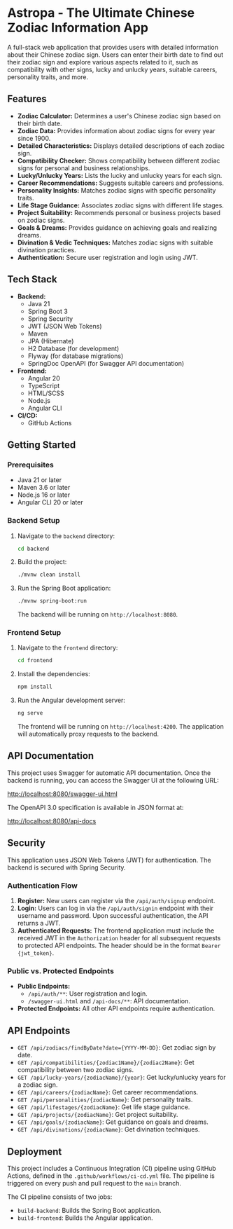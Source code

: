 # Astropa - The Ultimate Chinese Zodiac Information App

A full-stack web application that provides users with detailed information about their Chinese zodiac sign. Users can enter their birth date to find out their zodiac sign and explore various aspects related to it, such as compatibility with other signs, lucky and unlucky years, suitable careers, personality traits, and more.

## Features

-   **Zodiac Calculator:** Determines a user's Chinese zodiac sign based on their birth date.
-   **Zodiac Data:** Provides information about zodiac signs for every year since 1900.
-   **Detailed Characteristics:** Displays detailed descriptions of each zodiac sign.
-   **Compatibility Checker:** Shows compatibility between different zodiac signs for personal and business relationships.
-   **Lucky/Unlucky Years:** Lists the lucky and unlucky years for each sign.
-   **Career Recommendations:** Suggests suitable careers and professions.
-   **Personality Insights:** Matches zodiac signs with specific personality traits.
-   **Life Stage Guidance:** Associates zodiac signs with different life stages.
-   **Project Suitability:** Recommends personal or business projects based on zodiac signs.
-   **Goals & Dreams:** Provides guidance on achieving goals and realizing dreams.
-   **Divination & Vedic Techniques:** Matches zodiac signs with suitable divination practices.
-   **Authentication:** Secure user registration and login using JWT.

## Tech Stack

-   **Backend:**
    -   Java 21
    -   Spring Boot 3
    -   Spring Security
    -   JWT (JSON Web Tokens)
    -   Maven
    -   JPA (Hibernate)
    -   H2 Database (for development)
    -   Flyway (for database migrations)
    -   SpringDoc OpenAPI (for Swagger API documentation)
-   **Frontend:**
    -   Angular 20
    -   TypeScript
    -   HTML/SCSS
    -   Node.js
    -   Angular CLI
-   **CI/CD:**
    -   GitHub Actions

## Getting Started

### Prerequisites

-   Java 21 or later
-   Maven 3.6 or later
-   Node.js 16 or later
-   Angular CLI 20 or later

### Backend Setup

1.  Navigate to the `backend` directory:
    ```bash
    cd backend
    ```
2.  Build the project:
    ```bash
    ./mvnw clean install
    ```
3.  Run the Spring Boot application:
    ```bash
    ./mvnw spring-boot:run
    ```
    The backend will be running on `http://localhost:8080`.

### Frontend Setup

1.  Navigate to the `frontend` directory:
    ```bash
    cd frontend
    ```
2.  Install the dependencies:
    ```bash
    npm install
    ```
3.  Run the Angular development server:
    ```bash
    ng serve
    ```
    The frontend will be running on `http://localhost:4200`. The application will automatically proxy requests to the backend.

## API Documentation

This project uses Swagger for automatic API documentation. Once the backend is running, you can access the Swagger UI at the following URL:

[http://localhost:8080/swagger-ui.html](http://localhost:8080/swagger-ui.html)

The OpenAPI 3.0 specification is available in JSON format at:

[http://localhost:8080/api-docs](http://localhost:8080/api-docs)

## Security

This application uses JSON Web Tokens (JWT) for authentication. The backend is secured with Spring Security.

### Authentication Flow

1.  **Register:** New users can register via the `/api/auth/signup` endpoint.
2.  **Login:** Users can log in via the `/api/auth/signin` endpoint with their username and password. Upon successful authentication, the API returns a JWT.
3.  **Authenticated Requests:** The frontend application must include the received JWT in the `Authorization` header for all subsequent requests to protected API endpoints. The header should be in the format `Bearer {jwt_token}`.

### Public vs. Protected Endpoints

-   **Public Endpoints:**
    -   `/api/auth/**`: User registration and login.
    -   `/swagger-ui.html` and `/api-docs/**`: API documentation.
-   **Protected Endpoints:** All other API endpoints require authentication.

## API Endpoints

-   `GET /api/zodiacs/findByDate?date={YYYY-MM-DD}`: Get zodiac sign by date.
-   `GET /api/compatibilities/{zodiac1Name}/{zodiac2Name}`: Get compatibility between two zodiac signs.
-   `GET /api/lucky-years/{zodiacName}/{year}`: Get lucky/unlucky years for a zodiac sign.
-   `GET /api/careers/{zodiacName}`: Get career recommendations.
-   `GET /api/personalities/{zodiacName}`: Get personality traits.
-   `GET /api/lifestages/{zodiacName}`: Get life stage guidance.
-   `GET /api/projects/{zodiacName}`: Get project suitability.
-   `GET /api/goals/{zodiacName}`: Get guidance on goals and dreams.
-   `GET /api/divinations/{zodiacName}`: Get divination techniques.

## Deployment

This project includes a Continuous Integration (CI) pipeline using GitHub Actions, defined in the `.github/workflows/ci-cd.yml` file. The pipeline is triggered on every push and pull request to the `main` branch.

The CI pipeline consists of two jobs:
-   `build-backend`: Builds the Spring Boot application.
-   `build-frontend`: Builds the Angular application.
